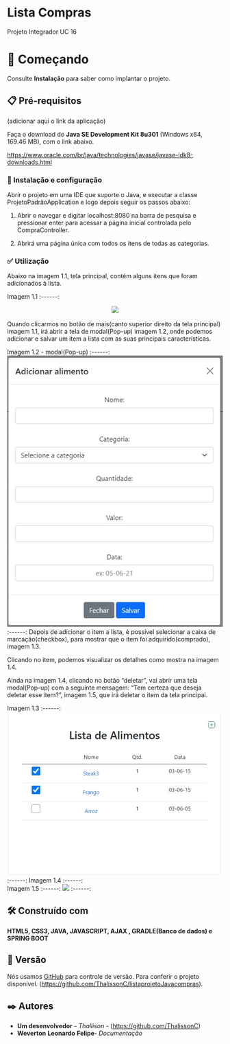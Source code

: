 # Lista Compras


Projeto Integrador UC 16

# 🚀 Começando

Consulte **Instalação** para saber como implantar o projeto.

## 📋 Pré-requisitos

(adicionar aqui o link da aplicação)

Faça o download do **Java SE Development Kit 8u301** (Windows x64, 169.46 MB), com o link abaixo.

https://www.oracle.com/br/java/technologies/javase/javase-jdk8-downloads.html

### 🔧 Instalação e configuração


Abrir o projeto em uma IDE que suporte o Java, e executar a classe ProjetoPadrãoApplication e logo depois seguir os passos abaixo:

1.  Abrir o navegar e digitar localhost:8080 na barra de pesquisa e pressionar enter para acessar a página inicial controlada pelo CompraController.
    
2.  Abrirá uma página única com todos os itens de todas as categorias.
   
### ✅ Utilização

Abaixo na imagem 1.1, tela principal, contém alguns itens que foram adicionados à lista.

Imagem 1.1 
:------:
<div style="text-align:center"><img src="https://lh3.googleusercontent.com/vnWYXTPkYealpa774x6-aZRSIbCIyjJMm94cKhPrZy6j7zUvlzhoFlTzglVYjyv5q2zTCeOsOZmUlDvaYTZC6Yyzh0-PTBwqSv67WFLryaOqzyOHO3M2RjrHKH3I1QBa1BCQJIE" /></div>

Quando clicarmos no botão de mais(canto superior direito da tela principal) imagem 1.1, irá abrir a tela de modal(Pop-up) imagem 1.2, onde podemos adicionar e salvar um item a lista com as suas principais características.

Imagem 1.2 - modal(Pop-up)
:------:
![enter image description here](https://github.com/leonardo202/projetopadrao/blob/master/a68e2b88-0ad2-4178-bda0-8f20ca16b50a.jfif?raw=true)
:------:
Depois de adicionar o item a lista, é possível selecionar a caixa de marcação(checkbox), para mostrar que o item foi adquirido(comprado), imagem 1.3.

Clicando no item, podemos visualizar os detalhes como mostra na imagem 1.4.

Ainda na imagem 1.4, clicando no botão “deletar”, vai abrir uma tela modal(Pop-up) com a seguinte mensagem: “Tem certeza que deseja deletar esse item?”, imagem 1.5, que irá deletar o item da tela principal.

Imagem 1.3
:------:
![enter image description here](https://github.com/leonardo202/projetopadrao/blob/master/9ee3f132-6125-430c-a517-d921077f491a.jfif?raw=true)
:------:
Imagem 1.4
:------:          
Imagem 1.5
:------:
![](https://lh6.googleusercontent.com/okYlu5jYZWqcEZmFrOydSLtEDAoa9ZKYza32Nep6OHAujS9Am2ZUe-MW52eiT3GwGDA9UYp8S4OW4p2swFfMDfSVDIIZW5j80tmh7JyfiC9SUY_5IIf4BSnhgiMBzA)
:------:


## 🛠️ Construído com


**HTML5, CSS3, JAVA, JAVASCRIPT, AJAX , GRADLE(Banco de dados) e SPRING BOOT**

## 📌 Versão

Nós usamos [GitHub](https://github.com/) para controle de versão. Para conferir o projeto disponível. (https://github.com/ThalissonC/listaprojetoJavacompras). 

## ✒️ Autores

* **Um desenvolvedor** - *Thallison* - (https://github.com/ThalissonC)
* **Weverton**  **Leonardo** **Felipe**- *Documentação* 


